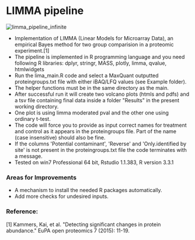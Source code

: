 # LIMMA pipeline

![limma_pipeline_infinite](https://user-images.githubusercontent.com/29901809/32143726-4a82b77c-bcae-11e7-8435-b447cc2274c0.gif)

* Implementation of LIMMA (Linear Models for Microarray Data), an empirical Bayes method for two group comparision in a proteomic experiment.[1]
* The pipeline is implemented in R programming language and you need following R libraries:
dplyr, stringr, MASS, plotly, limma, qvalue, htmlwidgets
* Run the lima_main.R code and select a MaxQuant outputted proteingroups.txt file with either iBAQ/LFQ values (see Example folder). 
* The helper functions must be in the same directory as the main. 
* After successful run it will create two volcano plots (htmls and pdfs) and a tsv file containing final data inside a folder "Results" in the present working directory. 
* One plot is using limma moderated pval and the other one using ordinary t-test.
* The code will force you to provide as input correct names for treatment and control as it appears in the proteingroups file. Part of the name (case insensitive) should also be fine.
* If the columns 'Potential contaminant', 'Reverse' and 'Only.identified by site' is not present in the proteingroups.txt file the code terminates with a message.
* Tested on win7 Professional 64 bit, Rstudio 1.1.383, R version 3.3.1

### Areas for Improvements
* A mechanism to install the needed R packages automatically.
* Add more checks for undesired inputs.

### Reference:
[1] Kammers, Kai, et al. "Detecting significant changes in protein abundance." EuPA open proteomics 7 (2015): 11-19.

